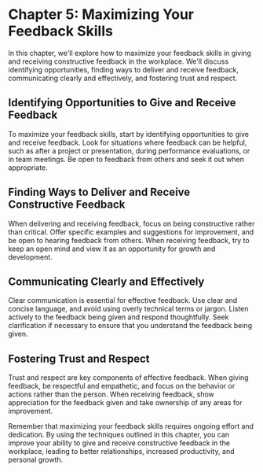 Chapter 5: Maximizing Your Feedback Skills
==========================================

In this chapter, we'll explore how to maximize your feedback skills in giving and receiving constructive feedback in the workplace. We'll discuss identifying opportunities, finding ways to deliver and receive feedback, communicating clearly and effectively, and fostering trust and respect.

Identifying Opportunities to Give and Receive Feedback
------------------------------------------------------

To maximize your feedback skills, start by identifying opportunities to give and receive feedback. Look for situations where feedback can be helpful, such as after a project or presentation, during performance evaluations, or in team meetings. Be open to feedback from others and seek it out when appropriate.

Finding Ways to Deliver and Receive Constructive Feedback
---------------------------------------------------------

When delivering and receiving feedback, focus on being constructive rather than critical. Offer specific examples and suggestions for improvement, and be open to hearing feedback from others. When receiving feedback, try to keep an open mind and view it as an opportunity for growth and development.

Communicating Clearly and Effectively
-------------------------------------

Clear communication is essential for effective feedback. Use clear and concise language, and avoid using overly technical terms or jargon. Listen actively to the feedback being given and respond thoughtfully. Seek clarification if necessary to ensure that you understand the feedback being given.

Fostering Trust and Respect
---------------------------

Trust and respect are key components of effective feedback. When giving feedback, be respectful and empathetic, and focus on the behavior or actions rather than the person. When receiving feedback, show appreciation for the feedback given and take ownership of any areas for improvement.

Remember that maximizing your feedback skills requires ongoing effort and dedication. By using the techniques outlined in this chapter, you can improve your ability to give and receive constructive feedback in the workplace, leading to better relationships, increased productivity, and personal growth.
